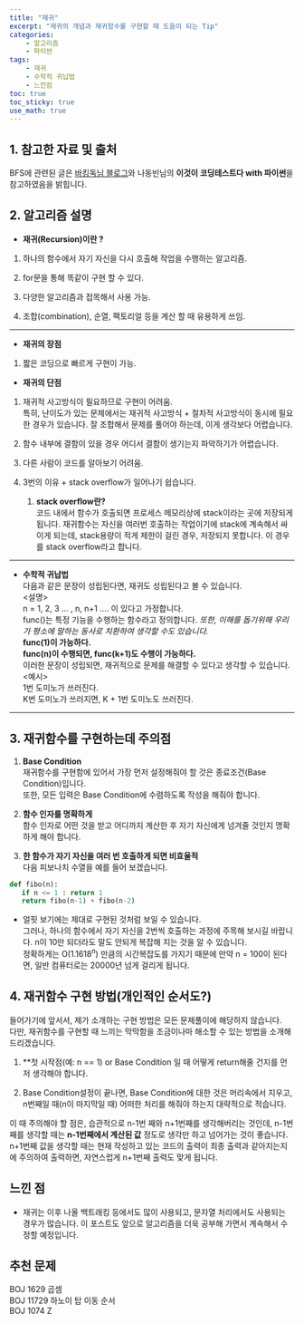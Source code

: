 ```yaml
---
title: "재귀"
excerpt: "재귀의 개념과 재귀함수를 구현할 때 도움이 되는 Tip"
categories:
    - 알고리즘
    - 파이썬
tags:
    - 재귀
    - 수학적 귀납법
    - 느낀점
toc: true
toc_sticky: true
use_math: true
---
```


## 1. 참고한 자료 및 출처<br/>
BFS에 관련된 글은 [바킹독님 블로그](https://blog.encrypted.gg/941?category=773649)와 나동빈님의 **이것이 코딩테스트다 with 파이썬**을 참고하였음을 밝힙니다.<br/>

## 2. 알고리즘 설명<br/>

* **재귀(Recursion)이란 ?**<br/>

1. 하나의 함수에서 자기 자신을 다시 호출해 작업을 수행하는 알고리즘.<br/>

2. for문을 통해 똑같이 구현 할 수 있다.<br/>

3. 다양한 알고리즘과 접목해서 사용 가능.<br/>

4. 조합(combination), 순열, 팩토리얼 등을 계산 할 때 유용하게 쓰임.<br/>

---
* **재귀의 장점**<br/>
1. 짧은 코딩으로 빠르게 구현이 가능.<br/>

* **재귀의 단점**<br/>

1. 재귀적 사고방식이 필요하므로 구현이 어려움. <br/> 
특히, 난이도가 있는 문제에서는 재귀적 사고방식 + 절차적 사고방식이 동시에 필요한 경우가 있습니다. 잘 조합해서 문제를 풀어야 하는데, 이게 생각보다 어렵습니다.<br/>

2. 함수 내부에 결함이 있을 경우 어디서 결함이 생기는지 파악하기가 어렵습니다.<br/>

3. 다른 사람이 코드를 알아보기 어려움.<br/>

4. 3번의 이유 + stack overflow가 일어나기 쉽습니다.<br/>
    1. **stack overflow란?**<br/>
    코드 내에서 함수가 호출되면 프로세스 메모리상에 stack이라는 곳에 저장되게 됩니다. 재귀함수는 자신을 여러번 호출하는 작업이기에 stack에 계속해서 싸이게 되는데, stack용량이 적게 제한이 걸린 경우, 저장되지 못합니다. 이 경우를 stack overflow라고 합니다.<br/> 
---
* **수학적 귀납법**<br/>
다음과 같은 문장이 성립된다면, 재귀도 성립된다고 볼 수 있습니다.<br/>
<설명><br/>
n = 1, 2, 3 ... , n, n+1 .... 이 있다고 가정합니다.<br/>
func()는 특정 기능을 수행하는 함수라고 정의합니다. *또한, 이해를 돕기위해 우리가 평소에 말하는 동사로 치환하여 생각할 수도 있습니다.*  <br/>
**func(1)이 가능하다.**<br/>
**func(n)이 수행되면, func(k+1)도 수행이 가능하다.**<br/>
이러한 문장이 성립되면, 재귀적으로 문제를 해결할 수 있다고 생각할 수 있습니다.<br/>
<예시><br/>
1번 도미노가 쓰러진다.<br/>
K번 도미노가 쓰러지면, K + 1번 도미노도 쓰러진다.<br/>
 ---
 ## 3. 재귀함수를 구현하는데 주의점<br/>
 1. **Base Condition**<br/>
 재귀함수를 구현함에 있어서 가장 먼저 설정해줘야 할 것은 종료조건(Base Condition)입니다.<br/>
 또한, 모든 입력은 Base Condition에 수렴하도록 작성을 해줘야 합니다.<br/>

 2. **함수 인자를 명확하게**<br/>
 함수 인자로 어떤 것을 받고 어디까지 계산한 후 자기 자신에게 넘겨줄 것인지 명확하게 해야 합니다.<br/>

 3. **한 함수가 자기 자신을 여러 번 호출하게 되면 비효율적**<br/>
 다음 피보나치 수열을 예를 들어 보겠습니다.<br/>
 ```python
def fibo(n):
    if n <= 1 : return 1
    return fibo(n-1) + fibo(n-2)
 ```  
 * 얼핏 보기에는 제대로 구현된 것처럼 보일 수 있습니다.<br/>
 그러나, 하나의 함수에서 자기 자신을 2번씩 호출하는 과정에 주목해 보시길 바랍니다. n이 10만 되더라도 말도 안되게 복잡해 지는 것을 알 수 있습니다.<br/>
 정확하게는 O($1.1618^n$) 만큼의 시간복잡도를 가지기 때문에 만약 n = 100이 된다면, 일반 컴퓨터로는 20000년 넘게 걸리게 됩니다.<br/>

## 4. 재귀함수 구현 방법(개인적인 순서도?)<br/>
들어가기에 앞서서, 제가 소개하는 구현 방법은 모든 문제풀이에 해당하지 않습니다.<br/>
다만, 재귀함수를 구현할 때 느끼는 막막함을 조금이나마 해소할 수 있는 방법을 소개해드리겠습니다.<br/>

1. **첫 시작점(예: n == 1) or Base Condition 일 때 어떻게 return해줄 건지를 먼저 생각해야 합니다.<br/>

2. Base Condition설정이 끝나면, Base Condition에 대한 것은 머리속에서 지우고, n번째일 때(n이 마지막일 때) 어떠한 처리를 해줘야 하는지 대략적으로 적습니다.<br/>

이 때 주의해야 할 점은, 습관적으로 n-1번 째와 n+1번째를 생각해버리는 것인데, n-1번째를 생각할 때는 **n-1번째에서 계산된 값** 정도로 생각만 하고 넘어가는 것이 좋습니다. n+1번째 값을 생각할 때는 현재 작성하고 있는 코드의 출력이 최종 출력과 같아지는지에 주의하여 출력하면, 자연스럽게 n+1번째 출력도 맞게 됩니다.<br/>

## 느낀 점<br/>
* 재귀는 이후 나올 백트래킹 등에서도 많이 사용되고, 문자열 처리에서도 사용되는 경우가 많습니다. 이 포스트도 앞으로 알고리즘을 더욱 공부해 가면서 계속해서 수정할 예정입니다.<br/>

## 추천 문제<br/>
BOJ 1629 곱셈  <br/>
BOJ 11729 하노이 탑 이동 순서  <br/>
BOJ 1074 Z  <br/>